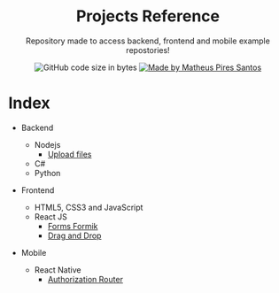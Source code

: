 <h1 align="center"> Projects Reference </h1>

<p align="center">Repository made to access backend, frontend and mobile example repostories!</p>

<p align="center">

  <img alt="GitHub code size in bytes" src="https://img.shields.io/github/last-commit/MathPSantos/projects-references">

  <a href="https://www.linkedin.com/in/mathpsantos/">
    <img alt="Made by Matheus Pires Santos" src="https://img.shields.io/badge/made%20by-MathPSantos-%2304D361?color=lightgrey">
  </a>
</p>

# Index

- Backend
  - Nodejs
    - [Upload files](https://github.com/MathPSantos/nodejs-uploadfile)
  - C#
  - Python

- Frontend
  - HTML5, CSS3 and JavaScript
  - React JS
    - [Forms Formik](https://github.com/MathPSantos/react-formik-example)
    - [Drag and Drop](https://github.com/MathPSantos/react-clone-pipefy)

- Mobile
  - React Native
    - [Authorization Router](https://github.com/MathPSantos/r-auth)
